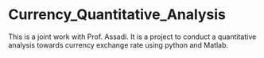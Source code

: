 # Currency_Quantitative_Analysis

This is a joint work with Prof. Assadi. It is a project to conduct a quantitative analysis towards currency exchange rate using python and Matlab.